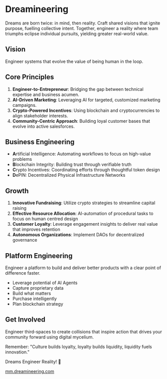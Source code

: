 # Dreamineering

Dreams are born twice: in mind, then reality. Craft shared visions that ignite purpose, fuelling collective intent. Together, engineer a reality where team triumphs eclipse individual pursuits, yielding greater real-world value.

## Vision

Engineer systems that evolve the value of being human in the loop.

## Core Principles

1. **Engineer-to-Entrepreneur**: Bridging the gap between technical expertise and business acumen.
2. **AI-Driven Marketing**: Leveraging AI for targeted, customized marketing campaigns.
3. **Crypto-Powered Incentives**: Using blockchain and cryptocurrencies to align stakeholder interests.
4. **Community-Centric Approach**: Building loyal customer bases that evolve into active salesforces.

## Business Engineering

- **A**rtificial Intelligence: Automating workflows to focus on high-value problems
- **B**lockchain Integrity: Building trust through verifiable truth
- **C**rypto Incentives: Coordinating efforts through thoughtful token design
- **D**ePIN: Decentralized Physical Infrastructure Networks

## Growth

1. **Innovative Fundraising**: Utilize crypto strategies to streamline capital raising
2. **Effective Resource Allocation**: AI-automation of procedural tasks to focus on human centred design
3. **Customer Loyalty**: Leverage engagement insights to deliver real value that improves retention
5. **Autonomous Organizations**: Implement DAOs for decentralized governance

## Platform Engineering

Engineer a platform to build and deliver better products with a clear point of difference faster.

- Leverage potential of AI Agents
- Capture proprietary data
- Build what matters
- Purchase intelligently
- Plan blockchain strategy

## Get Involved

Engineer third-spaces to create collisions that inspire action that drives your community forward using digital mycelium. 

Remember: "Culture builds loyalty, loyalty builds liquidity, liquidity fuels innovation."

Dreams Engineer Reality! 🚀

[mm.dreamineering.com](https://mm.dreamineering.com/)
